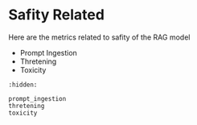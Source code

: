 # Safity Related

Here are the metrics related to safity of the RAG model

- Prompt Ingestion
- Thretening
- Toxicity

```{toctree}
:hidden:

prompt_ingestion
thretening
toxicity
```